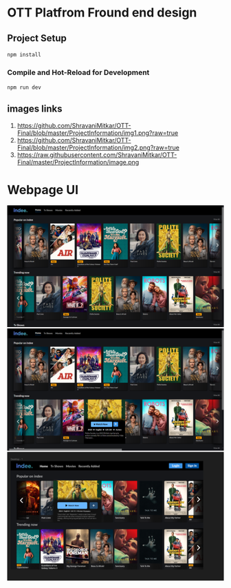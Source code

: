 # OTT Platfrom Fround end design
## Project Setup

```sh
npm install
```

### Compile and Hot-Reload for Development

```sh
npm run dev
```

## images links 
  1) https://github.com/ShravaniMitkar/OTT-Final/blob/master/ProjectInformation/img1.png?raw=true
  2) https://github.com/ShravaniMitkar/OTT-Final/blob/master/ProjectInformation/img2.png?raw=true
  3) https://raw.githubusercontent.com/ShravaniMitkar/OTT-Final/master/ProjectInformation/image.png
# Webpage UI

 <img src="https://github.com/ShravaniMitkar/OTT-Final/blob/master/ProjectInformation/img1.png?raw=true" > 
 <img src="https://github.com/ShravaniMitkar/OTT-Final/blob/master/ProjectInformation/img2.png?raw=true" "> 
 <img src="https://raw.githubusercontent.com/ShravaniMitkar/OTT-Final/master/ProjectInformation/image.png" > 
